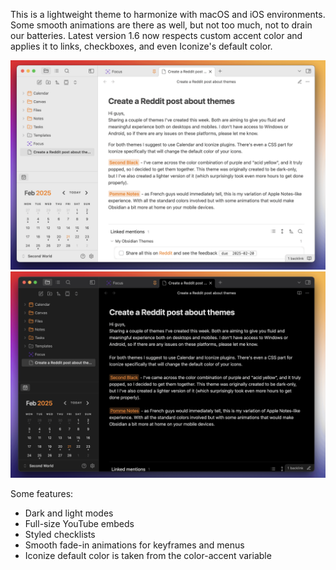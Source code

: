 This is a lightweight theme to harmonize with macOS and iOS environments.
Some smooth animations are there as well, but not too much, not to drain our batteries.
Latest version 1.6 now respects custom accent color and applies it to links, checkboxes, and even Iconize's default color.

![](https://github.com/MrParalloid/pomme-notes/blob/main/some-fresh-themes-to-check-out-second-black-pomme-notes-v0-as15apb0rgke1.png)
![](https://github.com/MrParalloid/pomme-notes/blob/main/some-fresh-themes-to-check-out-second-black-pomme-notes-v0-m479fqb0rgke1.png)

Some features:
- Dark and light modes
- Full-size YouTube embeds
- Styled checklists
- Smooth fade-in animations for keyframes and menus
- Iconize default color is taken from the color-accent variable 
